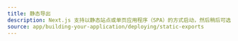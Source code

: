 ```yaml
---
title: 静态导出
description: Next.js 支持以静态站点或单页应用程序（SPA）的方式启动，然后稍后可选择升级以使用需要服务器的功能。
source: app/building-your-application/deploying/static-exports
---
```


